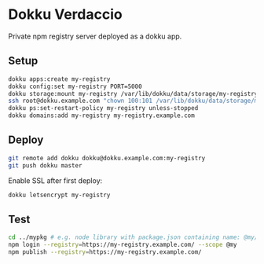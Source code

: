 # Dokku Verdaccio

Private npm registry server deployed as a dokku app.

## Setup

```bash
dokku apps:create my-registry
dokku config:set my-registry PORT=5000
dokku storage:mount my-registry /var/lib/dokku/data/storage/my-registry:/verdaccio/storage
ssh root@dokku.example.com "chown 100:101 /var/lib/dokku/data/storage/my-registry/"
dokku ps:set-restart-policy my-registry unless-stopped
dokku domains:add my-registry my-registry.example.com
```

## Deploy

```bash
git remote add dokku dokku@dokku.example.com:my-registry
git push dokku master
```

Enable SSL after first deploy:

```bash
dokku letsencrypt my-registry
```

## Test

```bash
cd ../mypkg # e.g. node library with package.json containing name: @my/pkg
npm login --registry=https://my-registry.example.com/ --scope @my
npm publish --registry=https://my-registry.example.com/
```
